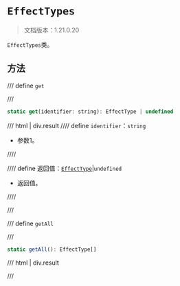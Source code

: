 # `EffectTypes`

> 文档版本：1.21.0.20

`EffectTypes`类。

## 方法

/// define
`get`


///

```js
static get(identifier: string): EffectType | undefined
```

/// html | div.result
//// define
`identifier`：`string`

- 参数1。


////

//// define
返回值：[`EffectType`](./effecttype.md)|`undefined`

- 返回值。


////

///


/// define
`getAll`


///

```js
static getAll(): EffectType[]
```

/// html | div.result

///

